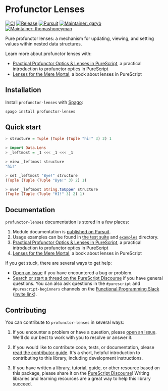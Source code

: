 # Profunctor Lenses

[![CI](https://github.com/purescript-contrib/purescript-profunctor-lenses/workflows/CI/badge.svg?branch=main)](https://github.com/purescript-contrib/purescript-profunctor-lenses/actions?query=workflow%3ACI+branch%3Amain)
[![Release](https://img.shields.io/github/release/purescript-contrib/purescript-profunctor-lenses.svg)](https://github.com/purescript-contrib/purescript-profunctor-lenses/releases)
[![Pursuit](https://pursuit.purescript.org/packages/purescript-profunctor-lenses/badge)](https://pursuit.purescript.org/packages/purescript-profunctor-lenses)
[![Maintainer: garyb](https://img.shields.io/badge/maintainer-garyb-teal.svg)](https://github.com/garyb)
[![Maintainer: thomashoneyman](https://img.shields.io/badge/maintainer-thomashoneyman-teal.svg)](https://github.com/thomashoneyman)

Pure profunctor lenses: a mechanism for updating, viewing, and setting values within nested data structures.

Learn more about profunctor lenses with:

- [Practical Profunctor Optics & Lenses in PureScript](https://thomashoneyman.com/articles/practical-profunctor-lenses-optics/), a practical introduction to profunctor optics in PureScript
- [Lenses for the Mere Mortal](https://leanpub.com/lenses), a book about lenses in PureScript

## Installation

Install `profunctor-lenses` with [Spago](https://github.com/purescript/spago):

```sh
spago install profunctor-lenses
```

## Quick start

```purescript
> structure = Tuple (Tuple (Tuple "hi!" 3) 2) 1

> import Data.Lens
> _leftmost = _1 <<< _1 <<< _1

> view _leftmost structure
"hi!"

> set _leftmost "Bye!" structure
(Tuple (Tuple (Tuple "Bye!" 3) 2) 1)

> over _leftmost String.toUpper structure
(Tuple (Tuple (Tuple "HI!" 3) 2) 1)
```

## Documentation

`profunctor-lenses` documentation is stored in a few places:

1. Module documentation is [published on Pursuit](https://pursuit.purescript.org/packages/purescript-profunctor-lenses).
1. Usage examples can be found in [the test suite](./test) and [`examples`](./examples) directory.
1. [Practical Profunctor Optics & Lenses in PureScript](https://thomashoneyman.com/articles/practical-profunctor-lenses-optics/), a practical introduction to profunctor optics in PureScript
1. [Lenses for the Mere Mortal](https://leanpub.com/lenses), a book about lenses in PureScript

If you get stuck, there are several ways to get help:

- [Open an issue](https://github.com/purescript-contrib/purescript-profunctor-lenses/issues) if you have encountered a bug or problem.
- [Search or start a thread on the PureScript Discourse](https://discourse.purescript.org) if you have general questions. You can also ask questions in the `#purescript` and `#purescript-beginners` channels on the [Functional Programming Slack](https://functionalprogramming.slack.com) ([invite link](https://fpchat-invite.herokuapp.com/)).

## Contributing

You can contribute to `profunctor-lenses` in several ways:

1. If you encounter a problem or have a question, please [open an issue](https://github.com/purescript-contrib/purescript-profunctor-lenses/issues). We'll do our best to work with you to resolve or answer it.

1. If you would like to contribute code, tests, or documentation, please [read the contributor guide](./CONTRIBUTING.md). It's a short, helpful introduction to contributing to this library, including development instructions.

1. If you have written a library, tutorial, guide, or other resource based on this package, please share it on the [PureScript Discourse](https://discourse.purescript.org)! Writing libraries and learning resources are a great way to help this library succeed.
